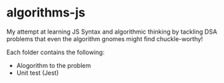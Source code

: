 # algorithms-js

My attempt at learning JS Syntax and algorithmic thinking by tackling DSA problems that even the algorithm gnomes might find chuckle-worthy!

Each folder contains the following:

- Alogorithm to the problem
- Unit test (Jest)
